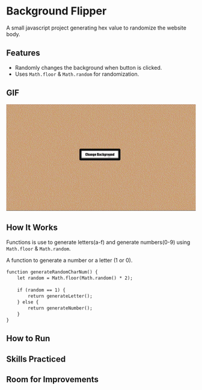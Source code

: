 # Background Flipper
A small javascript project generating hex value to randomize the website body.

## Features
- Randomly changes the background when button is clicked.
- Uses `Math.floor` & `Math.random` for randomization.
  
## GIF
![Background Flipper Demo](assets/background-flipper.gif)

## How It Works
Functions is use to generate letters(a-f) and generate numbers(0-9) using `Math.floor` & `Math.random`.

A function to generate a number or a letter (1 or 0).
```javscript
function generateRandomCharNum() {
    let random = Math.floor(Math.random() * 2);

    if (random == 1) {
        return generateLetter();
    } else {
        return generateNumber();
    }
}

```
## How to Run
## Skills Practiced
## Room for Improvements

